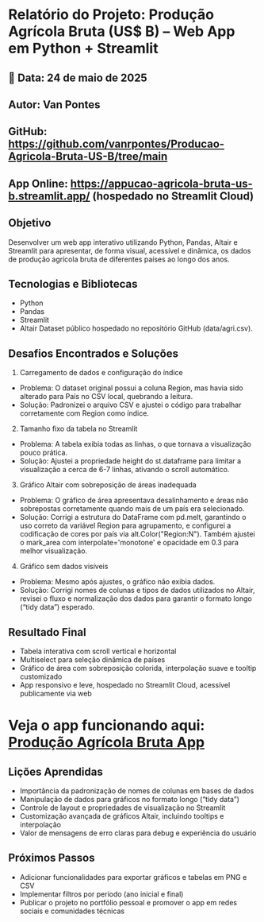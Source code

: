 # Relatório do Projeto: Produção Agrícola Bruta (US$ B) – Web App em Python + Streamlit
## 📅 Data: 24 de maio de 2025
## Autor: Van Pontes
## GitHub: https://github.com/vanrpontes/Producao-Agricola-Bruta-US-B/tree/main
## App Online: https://appucao-agricola-bruta-us-b.streamlit.app/ (hospedado no Streamlit Cloud)

## Objetivo
Desenvolver um web app interativo utilizando Python, Pandas, Altair e Streamlit para apresentar, de forma visual, acessível e dinâmica, os dados de produção agrícola bruta de diferentes países ao longo dos anos.

## Tecnologias e Bibliotecas
- Python
- Pandas
- Streamlit
- Altair
Dataset público hospedado no repositório GitHub (data/agri.csv).

## Desafios Encontrados e Soluções
1. Carregamento de dados e configuração do índice
 - Problema: O dataset original possui a coluna Region, mas havia sido alterado para País no CSV local, quebrando a leitura.
 - Solução: Padronizei o arquivo CSV e ajustei o código para trabalhar corretamente com Region como índice.

2. Tamanho fixo da tabela no Streamlit
 - Problema: A tabela exibia todas as linhas, o que tornava a visualização pouco prática.
 - Solução: Ajustei a propriedade height do st.dataframe para limitar a visualização a cerca de 6-7 linhas, ativando o scroll automático.

3. Gráfico Altair com sobreposição de áreas inadequada
 - Problema: O gráfico de área apresentava desalinhamento e áreas não sobrepostas corretamente quando mais de um país era selecionado.
 - Solução: Corrigi a estrutura do DataFrame com pd.melt, garantindo o uso correto da variável Region para agrupamento, e configurei a codificação de cores por país via alt.Color("Region:N"). Também ajustei o mark_area com interpolate='monotone' e opacidade em 0.3 para melhor visualização.

4. Gráfico sem dados visíveis
 - Problema: Mesmo após ajustes, o gráfico não exibia dados.
 - Solução: Corrigi nomes de colunas e tipos de dados utilizados no Altair, revisei o fluxo e normalização dos dados para garantir o formato longo (“tidy data”) esperado.

## Resultado Final
- Tabela interativa com scroll vertical e horizontal
- Multiselect para seleção dinâmica de países
- Gráfico de área com sobreposição colorida, interpolação suave e tooltip customizado
- App responsivo e leve, hospedado no Streamlit Cloud, acessível publicamente via web
# Veja o app funcionando aqui: [Produção Agrícola Bruta App](https://appucao-agricola-bruta-us-b.streamlit.app/)

## Lições Aprendidas
- Importância da padronização de nomes de colunas em bases de dados
- Manipulação de dados para gráficos no formato longo (“tidy data”)
- Controle de layout e propriedades de visualização no Streamlit
- Customização avançada de gráficos Altair, incluindo tooltips e interpolação
- Valor de mensagens de erro claras para debug e experiência do usuário

## Próximos Passos
- Adicionar funcionalidades para exportar gráficos e tabelas em PNG e CSV
- Implementar filtros por período (ano inicial e final)
- Publicar o projeto no portfólio pessoal e promover o app em redes sociais e comunidades técnicas


